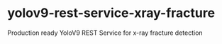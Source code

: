 # yolov9-rest-service-xray-fracture
Production ready YoloV9 REST Service for x-ray fracture detection
